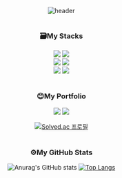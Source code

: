 
<div align = "center">

![header](https://capsule-render.vercel.app/api?type=waving&color=auto&height=300&section=header&text=ChoiSubin%20&desc=Junior%20GameClientDeveloper&fontSize=60)
<h1></h1>
<h3>🗃My Stacks</h3>
  <img src="https://img.shields.io/badge/C++-00599C?style=for-the-badge&logo=C++&logoColor=white">
  <img src="https://img.shields.io/badge/Python-3776AB?style=for-the-badge&logo=Python&logoColor=white">
<br>
  <img src="https://img.shields.io/badge/C%20Sharp-239120?style=for-the-badge&logo=C%20Sharp&logoColor=white">
  <img src="https://img.shields.io/badge/Unity-222324?style=for-the-badge&logo=Unity&logoColor=white">
<br>
  <img src="https://img.shields.io/badge/Git-F05032?style=for-the-badge&logo=Git&logoColor=white">
  <img src="https://img.shields.io/badge/GitHub-181717?style=for-the-badge&logo=GitHub&logoColor=white">
<br>
<br>
<h3>😊My Portfolio</h3>  
  <a href = "https://distinct-clerk-d5e.notion.site/8747dcff62374ef6a10a33a3fdfbbbf2"><img src="https://img.shields.io/badge/Notion-006272?style=for-the-badge&logo=Notion&logoColor=white"></a>
  <a href = "https://chaesoo.tistory.com/"><img src="https://img.shields.io/badge/Tistory-5C1F87?style=for-the-badge&logo=Tistory&logoColor=white"></a>
  
  [![Solved.ac
프로필](http://mazassumnida.wtf/api/generate_badge?boj=chsbin99)](https://solved.ac/chsbin99)
<br>
<br>
<h3>⚙My GitHub Stats</h3>

![Anurag's GitHub stats](https://github-readme-stats.vercel.app/api?username=choisubin&show_icons=true&theme=default)
[![Top Langs](https://github-readme-stats.vercel.app/api/top-langs/?username=choisubin&layout=compact)](https://github.com/choisubin/github-readme-stats)

</div>
